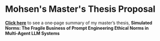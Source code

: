 # Mohsen's Master's Thesis Proposal 

[**Click here**](https://technejad.github.io/MA-thesis-proposal-one-pager/) to see a one‑page summary of my master’s thesis, **Simulated Norms: The Fragile Business of Prompt Engineering Ethical Norms in Multi-Agent LLM Systems** 
